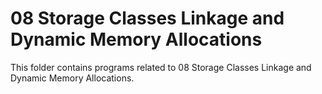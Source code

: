 # 08 Storage Classes Linkage and Dynamic Memory Allocations

This folder contains programs related to 08 Storage Classes Linkage and Dynamic Memory Allocations.